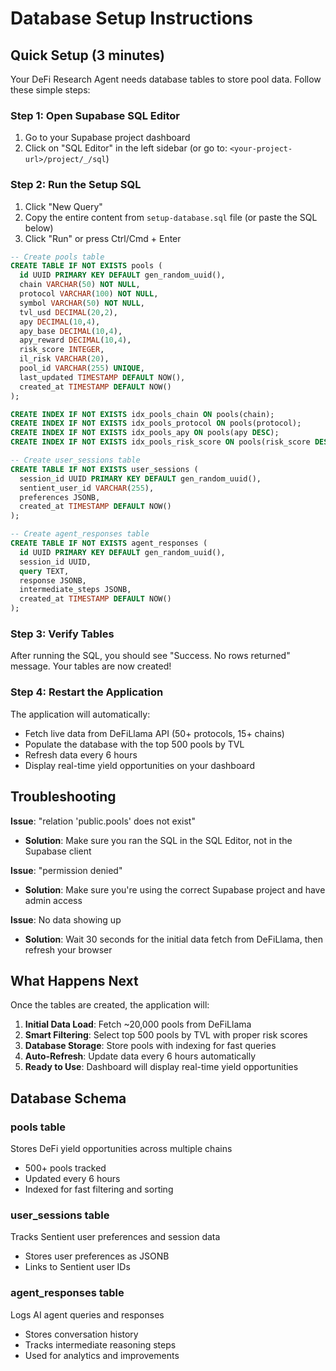 # Database Setup Instructions

## Quick Setup (3 minutes)

Your DeFi Research Agent needs database tables to store pool data. Follow these simple steps:

### Step 1: Open Supabase SQL Editor

1. Go to your Supabase project dashboard
2. Click on "SQL Editor" in the left sidebar (or go to: `<your-project-url>/project/_/sql`)

### Step 2: Run the Setup SQL

1. Click "New Query"
2. Copy the entire content from `setup-database.sql` file (or paste the SQL below)
3. Click "Run" or press Ctrl/Cmd + Enter

```sql
-- Create pools table
CREATE TABLE IF NOT EXISTS pools (
  id UUID PRIMARY KEY DEFAULT gen_random_uuid(),
  chain VARCHAR(50) NOT NULL,
  protocol VARCHAR(100) NOT NULL,
  symbol VARCHAR(50) NOT NULL,
  tvl_usd DECIMAL(20,2),
  apy DECIMAL(10,4),
  apy_base DECIMAL(10,4),
  apy_reward DECIMAL(10,4),
  risk_score INTEGER,
  il_risk VARCHAR(20),
  pool_id VARCHAR(255) UNIQUE,
  last_updated TIMESTAMP DEFAULT NOW(),
  created_at TIMESTAMP DEFAULT NOW()
);

CREATE INDEX IF NOT EXISTS idx_pools_chain ON pools(chain);
CREATE INDEX IF NOT EXISTS idx_pools_protocol ON pools(protocol);
CREATE INDEX IF NOT EXISTS idx_pools_apy ON pools(apy DESC);
CREATE INDEX IF NOT EXISTS idx_pools_risk_score ON pools(risk_score DESC);

-- Create user_sessions table
CREATE TABLE IF NOT EXISTS user_sessions (
  session_id UUID PRIMARY KEY DEFAULT gen_random_uuid(),
  sentient_user_id VARCHAR(255),
  preferences JSONB,
  created_at TIMESTAMP DEFAULT NOW()
);

-- Create agent_responses table
CREATE TABLE IF NOT EXISTS agent_responses (
  id UUID PRIMARY KEY DEFAULT gen_random_uuid(),
  session_id UUID,
  query TEXT,
  response JSONB,
  intermediate_steps JSONB,
  created_at TIMESTAMP DEFAULT NOW()
);
```

### Step 3: Verify Tables

After running the SQL, you should see "Success. No rows returned" message. Your tables are now created!

### Step 4: Restart the Application

The application will automatically:
- Fetch live data from DeFiLlama API (50+ protocols, 15+ chains)
- Populate the database with the top 500 pools by TVL
- Refresh data every 6 hours
- Display real-time yield opportunities on your dashboard

## Troubleshooting

**Issue**: "relation 'public.pools' does not exist"
- **Solution**: Make sure you ran the SQL in the SQL Editor, not in the Supabase client

**Issue**: "permission denied"
- **Solution**: Make sure you're using the correct Supabase project and have admin access

**Issue**: No data showing up
- **Solution**: Wait 30 seconds for the initial data fetch from DeFiLlama, then refresh your browser

## What Happens Next

Once the tables are created, the application will:

1. **Initial Data Load**: Fetch ~20,000 pools from DeFiLlama
2. **Smart Filtering**: Select top 500 pools by TVL with proper risk scores
3. **Database Storage**: Store pools with indexing for fast queries
4. **Auto-Refresh**: Update data every 6 hours automatically
5. **Ready to Use**: Dashboard will display real-time yield opportunities

## Database Schema

### pools table
Stores DeFi yield opportunities across multiple chains
- 500+ pools tracked
- Updated every 6 hours
- Indexed for fast filtering and sorting

### user_sessions table
Tracks Sentient user preferences and session data
- Stores user preferences as JSONB
- Links to Sentient user IDs

### agent_responses table
Logs AI agent queries and responses
- Stores conversation history
- Tracks intermediate reasoning steps
- Used for analytics and improvements
